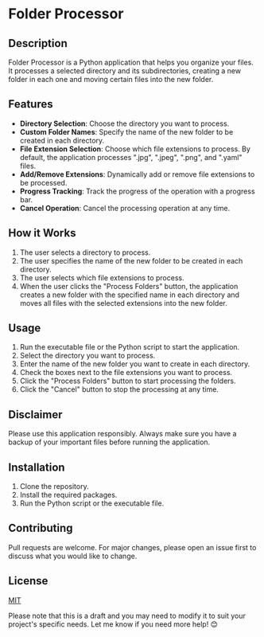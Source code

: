 # Folder Processor

## Description
Folder Processor is a Python application that helps you organize your files. It processes a selected directory and its subdirectories, creating a new folder in each one and moving certain files into the new folder.

## Features
- **Directory Selection**: Choose the directory you want to process.
- **Custom Folder Names**: Specify the name of the new folder to be created in each directory.
- **File Extension Selection**: Choose which file extensions to process. By default, the application processes ".jpg", ".jpeg", ".png", and ".yaml" files.
- **Add/Remove Extensions**: Dynamically add or remove file extensions to be processed.
- **Progress Tracking**: Track the progress of the operation with a progress bar.
- **Cancel Operation**: Cancel the processing operation at any time.

## How it Works
1. The user selects a directory to process.
2. The user specifies the name of the new folder to be created in each directory.
3. The user selects which file extensions to process.
4. When the user clicks the "Process Folders" button, the application creates a new folder with the specified name in each directory and moves all files with the selected extensions into the new folder.

## Usage
1. Run the executable file or the Python script to start the application.
2. Select the directory you want to process.
3. Enter the name of the new folder you want to create in each directory.
4. Check the boxes next to the file extensions you want to process.
5. Click the "Process Folders" button to start processing the folders.
6. Click the "Cancel" button to stop the processing at any time.

## Disclaimer
Please use this application responsibly. Always make sure you have a backup of your important files before running the application.

## Installation
1. Clone the repository.
2. Install the required packages.
3. Run the Python script or the executable file.

## Contributing
Pull requests are welcome. For major changes, please open an issue first to discuss what you would like to change.

## License
[MIT](https://choosealicense.com/licenses/mit/)

Please note that this is a draft and you may need to modify it to suit your project's specific needs. Let me know if you need more help! 😊

